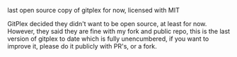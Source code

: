 last open source copy of gitplex for now, licensed with MIT

GitPlex decided they didn't want to be open source, at least for now.
However, they said they are fine with my fork and public repo,
this is the last version of gitplex to date which is fully unencumbered, if you want to improve it, 
please do it publicly with PR's, or a fork.
